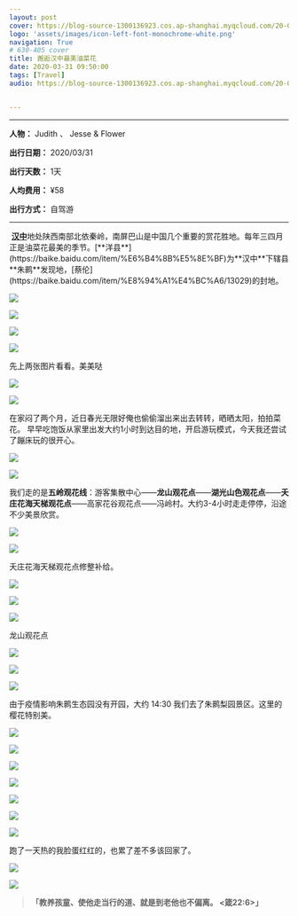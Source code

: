 ```yaml
---
layout: post
cover: https://blog-source-1300136923.cos.ap-shanghai.myqcloud.com/20-04-rape-flower/2010-03-cover.jpg
logo: 'assets/images/icon-left-font-monochrome-white.png'
navigation: True
# 630-405 cover
title: 邂逅汉中最美油菜花
date: 2020-03-31 09:50:00
tags: [Travel]
audio: https://blog-source-1300136923.cos.ap-shanghai.myqcloud.com/20-04-rape-flower/you-cai-hua-kai.mp3


---
```


------

**人物：** Judith 、 Jesse & Flower

**出行日期：** 2020/03/31

**出行天数：** 1天

**人均费用：** ¥58

**出行方式：** 自驾游 

------

​		[**汉中**]([https://baike.baidu.com/item/%E6%B1%89%E4%B8%AD/363309?fr=aladdin](https://baike.baidu.com/item/汉中/363309?fr=aladdin))地处陕西南部北依秦岭，南屏巴山是中国几个重要的赏花胜地。每年三四月正是油菜花最美的季节。[**洋县**](https://baike.baidu.com/item/%E6%B4%8B%E5%8E%BF)为**汉中**下辖县**朱鹮**发现地，[蔡伦](https://baike.baidu.com/item/%E8%94%A1%E4%BC%A6/13029)的封地。

![](https://blog-source-1300136923.cos.ap-shanghai.myqcloud.com/20-04-rape-flower/IMG_4141.jpg)

![](https://blog-source-1300136923.cos.ap-shanghai.myqcloud.com/20-04-rape-flower/IMG_4185.jpg)

![](https://blog-source-1300136923.cos.ap-shanghai.myqcloud.com/20-04-rape-flower/IMG_4165.jpg)

![](https://blog-source-1300136923.cos.ap-shanghai.myqcloud.com/20-04-rape-flower/IMG_4207.jpg)

先上两张图片看看。美美哒

![](https://blog-source-1300136923.cos.ap-shanghai.myqcloud.com/20-04-rape-flower/IMG_4150.jpg)

![](https://blog-source-1300136923.cos.ap-shanghai.myqcloud.com/20-04-rape-flower/IMG_4159.jpg)

​		在家闷了两个月，近日春光无限好俺也偷偷溜出来出去转转，晒晒太阳，拍拍菜花。
早早吃饱饭从家里出发大约1小时到达目的地，开启游玩模式，今天我还尝试了蹦床玩的很开心。

![](https://blog-source-1300136923.cos.ap-shanghai.myqcloud.com/20-04-rape-flower/IMG_4172.jpg)

![](https://blog-source-1300136923.cos.ap-shanghai.myqcloud.com/20-04-rape-flower/IMG_4173.jpg)

​		我们走的是**五岭观花线**：游客集散中心——**龙山观花点**——**湖光山色观花点**——**夭庄花海天梯观花点**——高家花谷观花点——冯岭村。大约3-4小时走走停停，沿途不少美景欣赏。

![](https://blog-source-1300136923.cos.ap-shanghai.myqcloud.com/20-04-rape-flower/IMG_4181.jpg)

![](https://blog-source-1300136923.cos.ap-shanghai.myqcloud.com/20-04-rape-flower/IMG_4182.jpg)

夭庄花海天梯观花点修整补给。

![](https://blog-source-1300136923.cos.ap-shanghai.myqcloud.com/20-04-rape-flower/IMG_4176.jpg)

![](https://blog-source-1300136923.cos.ap-shanghai.myqcloud.com/20-04-rape-flower/IMG_4166.jpg)

![](https://blog-source-1300136923.cos.ap-shanghai.myqcloud.com/20-04-rape-flower/IMG_4145.jpg)

龙山观花点

![](https://blog-source-1300136923.cos.ap-shanghai.myqcloud.com/20-04-rape-flower/IMG_4178.jpg)

![](https://blog-source-1300136923.cos.ap-shanghai.myqcloud.com/20-04-rape-flower/IMG_4199.jpg)

![](https://blog-source-1300136923.cos.ap-shanghai.myqcloud.com/20-04-rape-flower/IMG_4193.jpg)

由于疫情影响朱鹮生态园没有开园，大约 14:30 我们去了朱鹮梨园景区。这里的樱花特别美。

![](https://blog-source-1300136923.cos.ap-shanghai.myqcloud.com/20-04-rape-flower/IMG_4210.jpg)

![](https://blog-source-1300136923.cos.ap-shanghai.myqcloud.com/20-04-rape-flower/IMG_4212.jpg)

![](https://blog-source-1300136923.cos.ap-shanghai.myqcloud.com/20-04-rape-flower/IMG_4214.jpg)

![](https://blog-source-1300136923.cos.ap-shanghai.myqcloud.com/20-04-rape-flower/IMG_4222.jpg)


![](https://blog-source-1300136923.cos.ap-shanghai.myqcloud.com/20-04-rape-flower/IMG_4225.jpg)

![](https://blog-source-1300136923.cos.ap-shanghai.myqcloud.com/20-04-rape-flower/IMG_4233.jpg)

![](https://blog-source-1300136923.cos.ap-shanghai.myqcloud.com/20-04-rape-flower/IMG_4234.jpg)

跑了一天热的我脸蛋红红的，也累了差不多该回家了。

![](https://blog-source-1300136923.cos.ap-shanghai.myqcloud.com/20-04-rape-flower/IMG_4331.jpg)

![](https://blog-source-1300136923.cos.ap-shanghai.myqcloud.com/20-04-rape-flower/IMG_4334.jpg)

> **「**教养孩童、使他走当行的道、就是到老他也不偏离。                                                                                                           \<箴22:6\>**」**